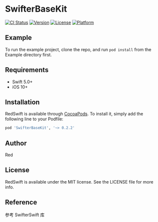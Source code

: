 # SwifterBaseKit

[![CI Status](https://img.shields.io/travis/Luowencai/RedSwift.svg?style=flat)](https://travis-ci.org/Luowencai/RedSwift)
[![Version](https://img.shields.io/cocoapods/v/RedSwift.svg?style=flat)](https://cocoapods.org/pods/RedSwift)
[![License](https://img.shields.io/cocoapods/l/RedSwift.svg?style=flat)](https://cocoapods.org/pods/RedSwift)
[![Platform](https://img.shields.io/cocoapods/p/RedSwift.svg?style=flat)](https://cocoapods.org/pods/RedSwift)

## Example

To run the example project, clone the repo, and run `pod install` from the Example directory first.



## Requirements

* Swift 5.0+
* iOS 10+



## Installation

RedSwift is available through [CocoaPods](https://cocoapods.org). To install
it, simply add the following line to your Podfile:

```ruby
pod 'SwifterBaseKit', '~> 0.2.2'
```



## Author

Red



## License

RedSwift is available under the MIT license. See the LICENSE file for more info.



## Reference

参考 SwifterSwift  库

